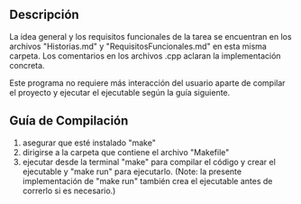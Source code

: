 Descripción
---
La idea general y los requisitos funcionales de la tarea se encuentran en los archivos "Historias.md" y "RequisitosFuncionales.md" en esta misma carpeta. Los comentarios en los archivos .cpp aclaran la implementación concreta.

Este programa no requiere más interacción del usuario aparte de compilar el proyecto y ejecutar el ejecutable según la guía siguiente.

Guía de Compilación
---
1. asegurar que esté instalado "make"
2. dirigirse a la carpeta que contiene el archivo "Makefile"
3. ejecutar desde la terminal "make" para compilar el código y crear el ejecutable y "make run" para ejecutarlo. (Note: la presente implementación de "make run" también crea el ejecutable antes de correrlo si es necesario.)